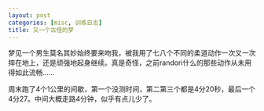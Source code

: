 ```yaml
---
layout: post
categories: [misc, 训练日志]
title: 又一个古怪的梦
---
```


梦见一个男生莫名其妙始终要来吻我，被我用了七八个不同的柔道动作一次又一次摔在地上，还是顽强地起身继续。真是奇怪，之前randori什么的那些动作从未用得如此流畅……

周末跑了4个1公里的间歇，第一个没测时间，第二第三个都是4分20秒，最后一个4分27。中间大概走路4分钟，似乎有点儿少了。
